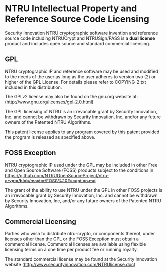 # NTRU Intellectual Property and Reference Source Code Licensing

Security Innovation NTRU cryptographic software invention and reference source code including NTRUCrypt and NTRUSign/PASS is a **dual license** product and includes open source and standard commercial licensing.

## GPL
NTRU cryptographic IP and reference software  may be used and modified to the needs of the user as long as the user adheres to version two (2) or higher of the GPL License. For  details please refer to COPYING-2.txt included in this distribution.

The GPLv2 license may also be found on the gnu.org website at:
(http://www.gnu.org/licenses/gpl-2.0.html)

The GPL licensing of NTRU is an irrevocable grant by Security Innovation, Inc. and cannot be withdrawn by Security Innovation, Inc, and/or any future owners of the Patented NTRU Algorithms.

This patent license applies to any program covered by this patent provided the program is released as specified above.


## FOSS Exception

NTRU cryptographic IP used under the GPL may be included in other Free and Open Source Software (FOSS) products subject to the conditions in https://github.com/NTRUOpenSourceProject/ntru-crypto/blob/master/FOSS%20Exception.md

The grant of the ability to use NTRU under the GPL in other FOSS projects is an irrevocable grant by Security Innovation, Inc. and cannot be withdrawn by Security Innovation, Inc, and/or any future owners of the Patented NTRU Algorithms.

## Commercial Licensing
Parties who wish to distribute ntru-crypto, or components thereof, under licenses other
than the GPL or the FOSS Exception must obtain a commercial license. Commercial licenses are available using flexible licensing terms on a one time per product fee or running royalty.

The standard commercial license may be found at the Security Innovation website (http://www.securityinnovation.com/NTRUlicense.doc)
